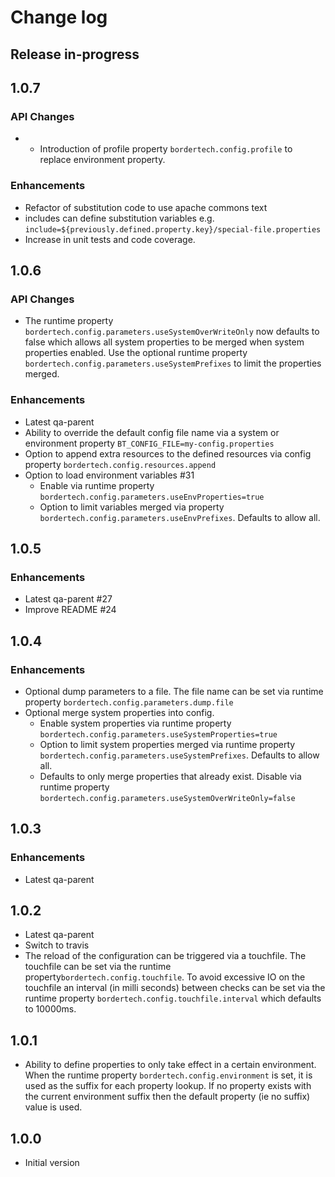 # Change log

## Release in-progress

## 1.0.7

### API Changes
* * Introduction of profile property `bordertech.config.profile` to replace environment property.

### Enhancements
* Refactor of substitution code to use apache commons text
* includes can define substitution variables e.g. `include=${previously.defined.property.key}/special-file.properties`
* Increase in unit tests and code coverage. 

## 1.0.6

### API Changes
* The runtime property `bordertech.config.parameters.useSystemOverWriteOnly` now defaults to false which allows all system properties to be
  merged when system properties enabled. Use the optional runtime property `bordertech.config.parameters.useSystemPrefixes` to limit the
  properties merged.

### Enhancements
* Latest qa-parent
* Ability to override the default config file name via a system or environment property `BT_CONFIG_FILE=my-config.properties`
* Option to append extra resources to the defined resources via config property `bordertech.config.resources.append`
* Option to load environment variables #31
  * Enable via runtime property `bordertech.config.parameters.useEnvProperties=true`
  * Option to limit variables merged via property `bordertech.config.parameters.useEnvPrefixes`. Defaults to allow all.

## 1.0.5

### Enhancements
* Latest qa-parent #27
* Improve README #24

## 1.0.4

### Enhancements
* Optional dump parameters to a file. The file name can be set via runtime property `bordertech.config.parameters.dump.file`
* Optional merge system properties into config.
  * Enable system properties via runtime property `bordertech.config.parameters.useSystemProperties=true`
  * Option to limit system properties merged via runtime property `bordertech.config.parameters.useSystemPrefixes`. Defaults to allow all.
  * Defaults to only merge properties that already exist. Disable via runtime property `bordertech.config.parameters.useSystemOverWriteOnly=false`

## 1.0.3

### Enhancements
* Latest qa-parent

## 1.0.2
* Latest qa-parent
* Switch to travis
* The reload of the configuration can be triggered via a touchfile. The touchfile can be set via the runtime property`bordertech.config.touchfile`.
  To avoid excessive IO on the touchfile an interval (in milli seconds) between checks can be set via the runtime property
 `bordertech.config.touchfile.interval` which defaults to 10000ms.

## 1.0.1
* Ability to define properties to only take effect in a certain environment. When the runtime property `bordertech.config.environment` is set,
  it is used as the suffix for each property lookup. If no property exists with the current environment suffix then the default property (ie no
  suffix) value is used.

## 1.0.0
* Initial version
